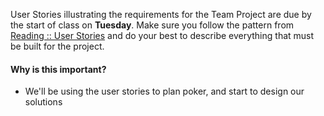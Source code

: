 User Stories illustrating the requirements for the Team Project are due by the start of class on **Tuesday**. Make sure you follow the pattern from [Reading :: User Stories](Reading-%3A%3A-User-Stories.md) and do your best to describe everything that must be built for the project.

#### Why is this important?

* We'll be using the user stories to plan poker, and start to design our solutions